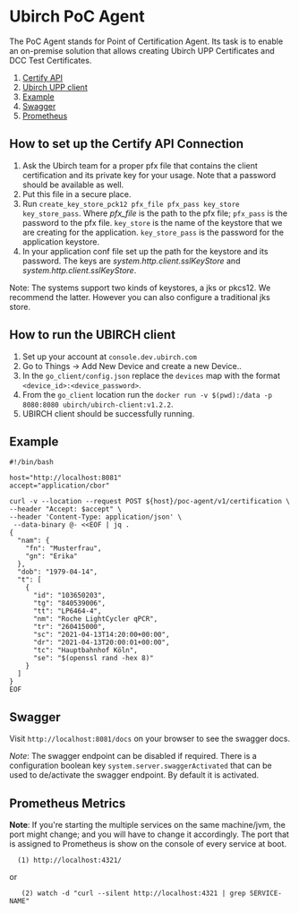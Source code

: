 # Ubirch PoC Agent

The PoC Agent stands for Point of Certification Agent. Its task is to enable an on-premise solution that allows creating Ubirch UPP Certificates and DCC Test Certificates.

1. [Certify API](#how-to-set-up-the-certify-api-connection)
2. [Ubirch UPP client](#how-to-run-the-ubirch-client)
3. [Example](#example)   
3. [Swagger](#swagger)
4. [Prometheus](#prometheus-metrics)


## How to set up the Certify API Connection

1. Ask the Ubirch team for a proper pfx file that contains the client certification and its private key for your usage. Note that a password should be available as well.
2. Put this file in a secure place.
3. Run `create_key_store_pck12 pfx_file pfx_pass key_store key_store_pass`. Where _pfx_file_ is the path to the pfx file; `pfx_pass` is the password to the pfx file. `key_store` is the name of the keystore that we are creating for the application. `key_store_pass` is the password for the application keystore.
4. In your application conf file set up the path for the keystore and its password. The keys are
_system.http.client.sslKeyStore_ and _system.http.client.sslKeyStore_.
    

Note: The systems support two kinds of keystores, a jks or pkcs12. We recommend the latter. However you can also configure a traditional jks store.

## How to run the UBIRCH client

1. Set up your account at `console.dev.ubirch.com`
2. Go to Things -> Add New Device and create a new Device..
3. In the `go_client/config.json` replace the `devices` map with the format `<device_id>:<device_password>`.
4. From the `go_client` location run the `docker run -v $(pwd):/data -p 8080:8080 ubirch/ubirch-client:v1.2.2`.
5. UBIRCH client should be successfully running.

## Example 

```shell script
#!/bin/bash

host="http://localhost:8081"
accept="application/cbor"

curl -v --location --request POST ${host}/poc-agent/v1/certification \
--header "Accept: $accept" \
--header 'Content-Type: application/json' \
 --data-binary @- <<EOF | jq .
{
  "nam": {
    "fn": "Musterfrau",
    "gn": "Erika"
  },
  "dob": "1979-04-14",
  "t": [
    {
      "id": "103650203",
      "tg": "840539006",
      "tt": "LP6464-4",
      "nm": "Roche LightCycler qPCR",
      "tr": "260415000",
      "sc": "2021-04-13T14:20:00+00:00",
      "dr": "2021-04-13T20:00:01+00:00",
      "tc": "Hauptbahnhof Köln",
      "se": "$(openssl rand -hex 8)"
    }
  ]
}
EOF
```

## Swagger

Visit `http://localhost:8081/docs` on your browser to see the swagger docs.

_Note_: The swagger endpoint can be disabled if required. There is a configuration boolean key `system.server.swaggerActivated` that can be used to de/activate the swagger endpoint. By default it is activated.

## Prometheus Metrics

**Note**: If you're starting the multiple services on the same machine/jvm, the port might change; and
you will have to change it accordingly. The port that is assigned to Prometheus is show on the console of
every service at boot.

```
  (1) http://localhost:4321/
```

or

```  
   (2) watch -d "curl --silent http://localhost:4321 | grep SERVICE-NAME"
```

